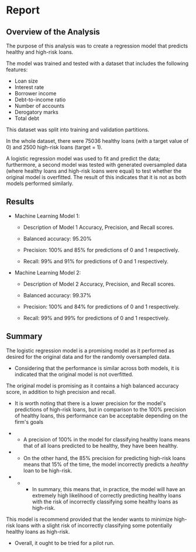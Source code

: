 # Report

## Overview of the Analysis


The purpose of this analysis was to create a regression model that predicts healthy and high-risk loans.

The model was trained and tested with a dataset that includes the following features:

* Loan size
* Interest rate
* Borrower income
* Debt-to-income ratio
* Number of accounts
* Derogatory marks
* Total debt

This dataset was split into training and validation partitions.

In the whole dataset, there were 75036 healthy loans (with a target value of 0) and 2500 high-risk loans (target = 1).

A logistic regression model was used to fit and predict the data; furthermore, a second model was tested with generated oversampled data (where healthy loans and high-risk loans were equal) to test whether the original model is overfitted. The result of this indicates that it is not as both models performed similarly.


## Results

* Machine Learning Model 1:
  * Description of Model 1 Accuracy, Precision, and Recall scores.



  * Balanced accuracy: 95.20%
  * Precision: 100% and 85% for predictions of 0 and 1 respectively.
  * Recall: 99% and 91% for predictions of 0 and 1 respectively.



* Machine Learning Model 2:
  * Description of Model 2 Accuracy, Precision, and Recall scores.

  * Balanced accuracy: 99.37%
  * Precision: 100% and 84% for predictions of 0 and 1 respectively.
  * Recall: 99% and 99% for predictions of 0 and 1 respectively.

## Summary

The logistic regression model is a promising model as it performed as desired for the original data and for the randomly oversampled data.

* Considering that the performance is similar across both models, it is indicated that the original model is not overfitted.

The original model is promising as it contains a high balanced accuracy score, in addition to high precision and recall.

* It is worth noting that there is a lower precision for the model's predictions of high-risk loans, but in comparison to the 100% precision of healthy loans, this performance can be acceptable depending on the firm's goals

* * A precision of 100% in the model for classifying healthy loans means that of all loans predicted to be healthy, they have been healthy.

* * On the other hand, the 85% precision for predicting high-risk loans means that 15% of the time, the model incorrectly predicts a *healthy* loan to be high-risk.

* * * In summary, this means that, in practice, the model will have an extremely high likelihood of correctly predicting healthy loans with the risk of incorrectly classifying some healthy loans as high-risk.

This model is recommend provided that the lender wants to minimize high-risk loans with a slight risk of incorrectly classifying some potentially healthy loans as high-risk.

* Overall, it ought to be tried for a pilot run.
